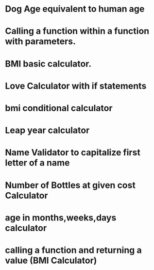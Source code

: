 # Dog Age equivalent to human age
# Calling a function within a function with parameters.
# BMI basic calculator.
# Love Calculator with if statements
# bmi conditional calculator
# Leap year calculator
# Name Validator to capitalize first letter of a name
# Number of Bottles at given cost Calculator
# age in months,weeks,days calculator
# calling a function and returning a value (BMI Calculator)
